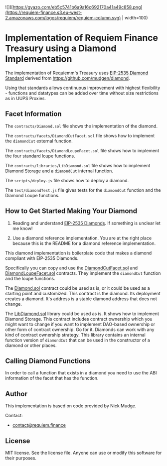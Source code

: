 ![]([https://gyazo.com/eb5c5741b6a9a16c692170a41a49c858.png](https://requiem-finance.s3.eu-west-2.amazonaws.com/logos/requiem/requiem-column.svg) | width=100)

# Implementation of Requiem Finance Treasury using a Diamond Implementation

The implementation of Requiemm's Treasury uses [EIP-2535 Diamond Standard](https://github.com/ethereum/EIPs/issues/2535) derived from https://github.com/mudgen/diamond. 

Using that standards allows continuous improvement with highest flexibility - functions and datatypes can be added over time without size restrictions as in UUPS Proxies.

## Facet Information

The `contracts/Diamond.sol` file shows the implementation of the diamond.

The `contracts/facets/DiamondCutFacet.sol` file shows how to implement the `diamondCut` external function.

The `contracts/facets/DiamondLoupeFacet.sol` file shows how to implement the four standard loupe functions.

The `contracts/libraries/LibDiamond.sol` file shows how to implement Diamond Storage and a `diamondCut` internal function.

The `scripts/deploy.js` file shows how to deploy a diamond.

The `test/diamondTest.js` file gives tests for the `diamondCut` function and the Diamond Loupe functions.

## How to Get Started Making Your Diamond

1. Reading and understand [EIP-2535 Diamonds](https://github.com/ethereum/EIPs/issues/2535). If something is unclear let me know!

2. Use a diamond reference implementation. You are at the right place because this is the README for a diamond reference implementation.

This diamond implementation is boilerplate code that makes a diamond compliant with EIP-2535 Diamonds.

Specifically you can copy and use the [DiamondCutFacet.sol](./contracts/facets/DiamondCutFacet.sol) and [DiamondLoupeFacet.sol](./contracts/facets/DiamondLoupeFacet.sol) contracts. They implement the `diamondCut` function and the loupe functions.

The [Diamond.sol](./contracts/Diamond.sol) contract could be used as is, or it could be used as a starting point and customized. This contract is the diamond. Its deployment creates a diamond. It's address is a stable diamond address that does not change.

The [LibDiamond.sol](./contracts/libraries/LibDiamond.sol) library could be used as is. It shows how to implement Diamond Storage. This contract includes contract ownership which you might want to change if you want to implement DAO-based ownership or other form of contract ownership. Go for it. Diamonds can work with any kind of contract ownership strategy. This library contains an internal function version of `diamondCut` that can be used in the constructor of a diamond or other places.

## Calling Diamond Functions

In order to call a function that exists in a diamond you need to use the ABI information of the facet that has the function.


## Author

This implementation is based on code provided by Nick Mudge.

Contact:

- contact@requiem.finance

## License

MIT license. See the license file.
Anyone can use or modify this software for their purposes.

